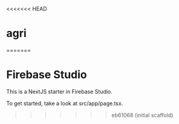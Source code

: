 <<<<<<< HEAD
# agri
=======
# Firebase Studio

This is a NextJS starter in Firebase Studio.

To get started, take a look at src/app/page.tsx.
>>>>>>> eb61068 (initial scaffold)
